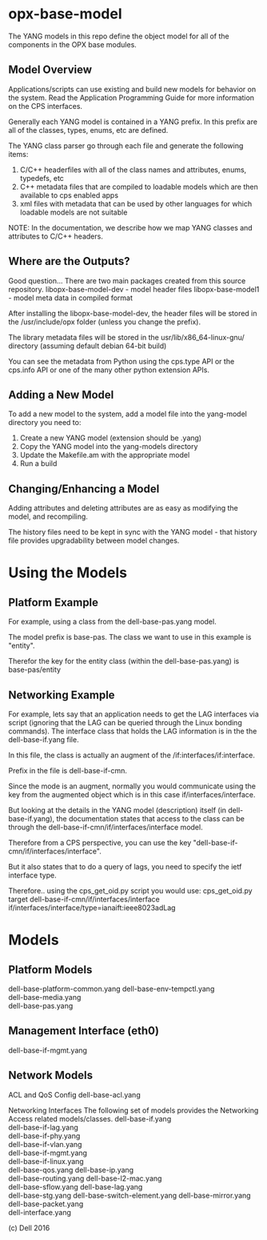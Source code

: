 opx-base-model
==============
The YANG models in this repo define the object model for all of the components in the OPX base modules. 

Model Overview
--------------
Applications/scripts can use existing and build new models for behavior on the system.
Read the Application Programming Guide for more information on the CPS interfaces.

Generally each YANG model is contained in a YANG prefix.  In this prefix are all of the classes, types, enums, etc are defined.

The YANG class parser go through each file and generate the following items:
1) C/C++ headerfiles with all of the class names and attributes, enums, typedefs, etc 
2) C++ metadata files that are compiled to loadable models which are then available to cps enabled apps
3) xml files with metadata that can be used by other languages for which loadable models are not suitable

NOTE: In the documentation, we describe how we map YANG classes and attributes to C/C++ headers.

Where are the Outputs?
----------------------

Good question... 
There are two main packages created from this source repository. 
libopx-base-model-dev - model header files
libopx-base-model1 - model meta data in compiled format

After installing the libopx-base-model-dev, the header files will be stored in the /usr/include/opx folder (unless you change the prefix).

The library metadata files will be stored in the usr/lib/x86_64-linux-gnu/ directory (assuming default debian 64-bit build)

You can see the metadata from Python using the cps.type API or the cps.info API or one of the many other python extension APIs.

Adding a New Model
------------------
To add a new model to the system, add a model file into the yang-model directory you need to:
1) Create a new YANG model (extension should be .yang)
2) Copy the YANG model into the yang-models directory
3) Update the Makefile.am with the appropriate model
4) Run a build


Changing/Enhancing a Model
--------------------------
Adding attributes and deleting attributes are as easy as modifying the model, and recompiling.

The history files need to be kept in sync with the YANG model - that history file provides upgradability between model changes.


Using the Models
================
Platform Example
----------------
For example, using a class from the dell-base-pas.yang model.

The model prefix is base-pas.
The class we want to use in this example is "entity".

Therefor the key for the entity class (within the dell-base-pas.yang) is base-pas/entity


Networking Example
------------------
For example, lets say that an application needs to get the LAG interfaces via script (ignoring that the LAG can be queried through the Linux bonding commands).  The interface class that holds the LAG information is in the the dell-base-if.yang file.

In this file, the class is actually an augment of the /if:interfaces/if:interface.

Prefix in the file is dell-base-if-cmn.

Since the mode is an augment, normally you would communicate using the key from the augmented object which is in this case if/interfaces/interface.

But looking at the details in the YANG model (description) itself (in dell-base-if.yang), the documentation states that access to the class can be through the dell-base-if-cmn/if/interfaces/interface model.

Therefore from a CPS perspective, you can use the key "dell-base-if-cmn/if/interfaces/interface".

But it also states that to do a query of lags, you need to specify the ietf interface type.

Therefore.. using the cps_get_oid.py script you would use:
cps_get_oid.py target dell-base-if-cmn/if/interfaces/interface if/interfaces/interface/type=ianaift:ieee8023adLag


Models
======

Platform Models
---------------
dell-base-platform-common.yang
dell-base-env-tempctl.yang  
dell-base-media.yang            
dell-base-pas.yang

Management Interface (eth0)
---------------------------
dell-base-if-mgmt.yang   

Network Models
--------------
ACL and QoS Config
dell-base-acl.yang        

Networking Interfaces
The following set of models provides the Networking Access related models/classes.
dell-base-if.yang          
dell-base-if-lag.yang       
dell-base-if-phy.yang       
dell-base-if-vlan.yang     
dell-base-if-mgmt.yang     
dell-base-if-linux.yang    
dell-base-qos.yang
dell-base-ip.yang                
dell-base-routing.yang
dell-base-l2-mac.yang           
dell-base-sflow.yang
dell-base-lag.yang              
dell-base-stg.yang
dell-base-switch-element.yang
dell-base-mirror.yang           
dell-base-packet.yang            
dell-interface.yang

(c) Dell 2016
